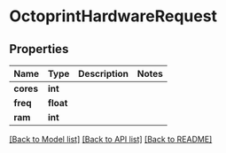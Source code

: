 # OctoprintHardwareRequest


## Properties
Name | Type | Description | Notes
------------ | ------------- | ------------- | -------------
**cores** | **int** |  | 
**freq** | **float** |  | 
**ram** | **int** |  | 

[[Back to Model list]](../README.md#documentation-for-models) [[Back to API list]](../README.md#documentation-for-api-endpoints) [[Back to README]](../README.md)


